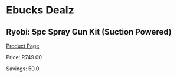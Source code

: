 
# Ebucks Dealz
## Ryobi: 5pc Spray Gun Kit (Suction Powered)
[Product Page](https://www.ebucks.com/web/shop/productSelected.do?prodId=335447613&catId=336131644)

Price: R749.00

Savings: 50.0


	